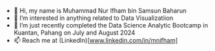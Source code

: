 - 👋 Hi, my name is Muhammad Nur Ifham bin Samsun Baharun
- 👀 I’m interested in anything related to Data Visualizatiion
- 🌱 I’m just recently completed the Data Science Analytic Bootcamp in Kuantan, Pahang on July and August 2024
- 📫 Reach me at (LinkedIn)[www.linkedin.com/in/mnifham]
